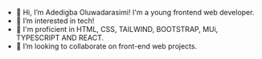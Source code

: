 - 👋 Hi, I’m Adedigba Oluwadarasimi! I'm a young frontend web developer.
- 👀 I’m interested in tech!
- 🌱 I'm proficient in HTML, CSS, TAILWIND, BOOTSTRAP, MUi, TYPESCRIPT AND REACT.
- 💞️ I’m looking to collaborate on front-end web projects.

<!---
AdedigbaOluwad1/AdedigbaOluwad1 is a ✨ special ✨ repository because its `README.md` (this file) appears on your GitHub profile.
You can click the Preview link to take a look at your changes.
--->
